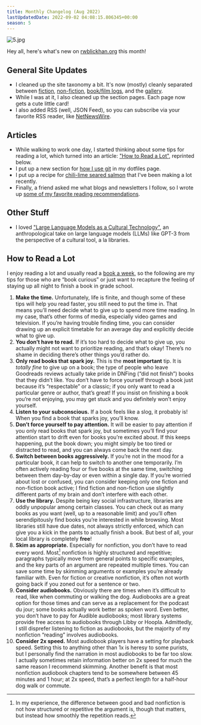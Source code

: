 ```yaml
---
title: Monthly Changelog (Aug 2022)
lastUpdatedDate: 2022-09-02 04:08:15.806345+00:00 
season: 5
---
```


![5.jpg](https://buttondown-attachments.s3.amazonaws.com/images/49325919-fdd6-4637-bbb3-0a757b4b52e0.jpg)

Hey all, here's what's new on [rwblickhan.org](https://rwblickhan.org) this month!

## General Site Updates

- I cleaned up the site taxonomy a bit. It's now (mostly) cleanly separated between [fiction](https://rwblickhan.org/fiction/), [non-fiction](https://rwblickhan.org/nonfiction/), [book/film logs](https://rwblickhan.org/logs/), and the [gallery](https://rwblickhan.org/gallery/).
- While I was at it, I also cleaned up the section pages. Each page now gets a cute little card!
- I also added RSS (well, JSON Feed), so you can subscribe via your favorite RSS reader, like [NetNewsWire](https://netnewswire.com).

## Articles

- While walking to work one day, I started thinking about some tips for reading a lot, which turned into an article: ["How to Read a Lot"](https://rwblickhan.org/nonfiction/reading-lots/), reprinted below.
- I put up a new section for [how I use git](https://rwblickhan.org/nonfiction/dotfiles/#git) in my dotfiles page.
- I put up a recipe for [chili-lime seared salmon](https://rwblickhan.org/recipes/chililimesalmon/) that I've been making a lot recently.
- Finally, a friend asked me what blogs and newsletters I follow, so I wrote up [some of my favorite reading recommendations](https://rwblickhan.org/nonfiction/reading-recs/).

## Other Stuff

- I loved ["Large Language Models as a Cultural Technology"](https://youtu.be/k7rPtFLH6yw), an anthropological take on large language models (LLMs) like GPT-3 from the perspective of a cultural tool, a la libraries.

## How to Read a Lot

I enjoy reading a lot and usually read a [book a week](https://rwblickhan.org/logs/), so the following are my tips for those who are “book curious” or just want to recapture the feeling of staying up all night to finish a book in grade school.

1. **Make the time.** Unfortunately, life is finite, and though some of these tips will help you read faster, you still need to put the time in. That means you’ll need decide what to give up to spend more time reading. In my case, that’s other forms of media, especially video games and television. If you’re having trouble finding time, you can consider drawing up an explicit timetable for an average day and explicitly decide what to give up.
 1. **You don’t have to read.** If it’s too hard to decide what to give up, you actually might not want to prioritize reading, and that’s okay! There’s no shame in deciding there’s other things you’d rather do.
2. **Only read books that spark joy.** This is the **most important** tip. It is _totally fine_ to give up on a book; the type of people who leave Goodreads reviews actually take pride in DNFing (“did not finish”) books that they didn’t like. You don’t have to force yourself through a book just because it’s “respectable” or a classic; if you only want to read a particular genre or author, that’s great! If you insist on finishing a book you’re not enjoying, you may get stuck and you definitely won’t enjoy yourself.
 1. **Listen to your subconscious.** If a book feels like a slog, it probably is! When you find a book that sparks joy, you’ll know.
 2. **Don’t force yourself to pay attention.** It will be easier to pay attention if you only read books that spark joy, but sometimes you’ll find your attention start to drift even for books you’re excited about. If this keeps happening, put the book down; you might simply be too tired or distracted to read, and you can always come back the next day.
3. **Switch between books aggressively.** If you’re not in the mood for a particular book, it can help to switch to another one temporarily. I’m often actively reading four or five books at the same time, switching between them day-by-day or even within a single day. If you’re worried about lost or confused, you can consider keeping only one fiction and non-fiction book active; I find fiction and non-fiction use slightly different parts of my brain and don’t interfere with each other.
4. **Use the library.** Despite being key social infrastructure, libraries are oddly unpopular among certain classes. You can check out as many books as you want (well, up to a reasonable limit) and you’ll often serendipitously find books you’re interested in while browsing. Most libraries still have due dates, not always strictly enforced, which can give you a kick in the pants to actually finish a book. But best of all, your local library is completely **free**!
5. **Skim as appropriate.** Especially for nonfiction, you don’t have to read every word. Most[^1] nonfiction is highly structured and repetitive; paragraphs typically move from general points to specific examples, and the key parts of an argument are repeated multiple times. You can save some time by skimming arguments or examples you’re already familiar with. Even for fiction or creative nonfiction, it’s often not worth going back if you zoned out for a sentence or two.
6. **Consider audiobooks.** Obviously there are times when it’s difficult to read, like when commuting or walking the dog. Audiobooks are a great option for those times and can serve as a replacement for the podcast du jour; some books actually work better as spoken word. Even better, you don’t have to pay for Audible audiobooks; most library systems provide free access to audiobooks through Libby or Hoopla. Admittedly, I still disprefer listening to fiction as audiobooks, but the majority of my nonfiction “reading” involves audiobooks.
 1. **Consider 2x speed.** Most audiobook players have a setting for playback speed. Setting this to anything other than 1x is heresy to some purists, but I personally find the narration in most audiobooks to be far too slow. I actually sometimes retain information better on 2x speed for much the same reason I recommend skimming. Another benefit is that most nonfiction audiobook chapters tend to be somewhere between 45 minutes and 1 hour; at 2x speed, that’s a perfect length for a half-hour dog walk or commute.

[^1]: In my experience, the difference between good and bad nonfiction is not how structured or repetitive the argument is, though that matters, but instead how smoothly the repetition reads.